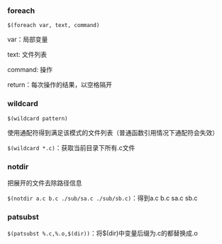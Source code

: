 ### foreach

`$(foreach var, text, command)`

var：局部变量

text: 文件列表

command: 操作

return：每次操作的结果，以空格隔开



### wildcard

`$(wildcard pattern)`

使用通配符得到满足该模式的文件列表（普通函数引用情况下通配符会失效）

`$(wildcard *.c)`：获取当前目录下所有.c文件



### notdir

把展开的文件去除路径信息

`$(notdir a.c b.c ./sub/sa.c ./sub/sb.c)`：得到a.c b.c sa.c sb.c



### patsubst

`$(patsubst %.c,%.o,$(dir))`：将$(dir)中变量后缀为.c的都替换成.o

